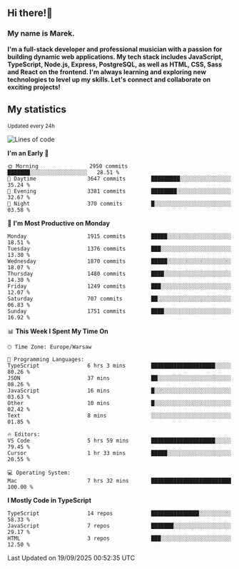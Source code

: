 ## Hi there!👋 ##
### My name is Marek. ###

**I'm a full-stack developer and professional musician with a passion for building dynamic web applications. My tech stack includes JavaScript, TypeScript, Node.js, Express, PostgreSQL, as well as HTML, CSS, Sass and React on the frontend. I'm always learning and exploring new technologies to level up my skills. Let's connect and collaborate on exciting projects!**

## My statistics ##
<sub>Updated every 24h</sub>
<!--START_SECTION:waka-->
![Lines of code](https://img.shields.io/badge/From%20Hello%20World%20I%27ve%20Written-1.4%20million%20lines%20of%20code-blue)

**I'm an Early 🐤** 

```text
🌞 Morning                2950 commits        ███████░░░░░░░░░░░░░░░░░░   28.51 % 
🌆 Daytime                3647 commits        █████████░░░░░░░░░░░░░░░░   35.24 % 
🌃 Evening                3381 commits        ████████░░░░░░░░░░░░░░░░░   32.67 % 
🌙 Night                  370 commits         █░░░░░░░░░░░░░░░░░░░░░░░░   03.58 % 
```
📅 **I'm Most Productive on Monday** 

```text
Monday                   1915 commits        █████░░░░░░░░░░░░░░░░░░░░   18.51 % 
Tuesday                  1376 commits        ███░░░░░░░░░░░░░░░░░░░░░░   13.30 % 
Wednesday                1870 commits        █████░░░░░░░░░░░░░░░░░░░░   18.07 % 
Thursday                 1480 commits        ████░░░░░░░░░░░░░░░░░░░░░   14.30 % 
Friday                   1249 commits        ███░░░░░░░░░░░░░░░░░░░░░░   12.07 % 
Saturday                 707 commits         ██░░░░░░░░░░░░░░░░░░░░░░░   06.83 % 
Sunday                   1751 commits        ████░░░░░░░░░░░░░░░░░░░░░   16.92 % 
```


📊 **This Week I Spent My Time On** 

```text
🕑︎ Time Zone: Europe/Warsaw

💬 Programming Languages: 
TypeScript               6 hrs 3 mins        ████████████████████░░░░░   80.26 % 
JSON                     37 mins             ██░░░░░░░░░░░░░░░░░░░░░░░   08.26 % 
JavaScript               16 mins             █░░░░░░░░░░░░░░░░░░░░░░░░   03.63 % 
Other                    10 mins             █░░░░░░░░░░░░░░░░░░░░░░░░   02.42 % 
Text                     8 mins              ░░░░░░░░░░░░░░░░░░░░░░░░░   01.85 % 

🔥 Editors: 
VS Code                  5 hrs 59 mins       ████████████████████░░░░░   79.45 % 
Cursor                   1 hr 33 mins        █████░░░░░░░░░░░░░░░░░░░░   20.55 % 

💻 Operating System: 
Mac                      7 hrs 32 mins       █████████████████████████   100.00 % 
```

**I Mostly Code in TypeScript** 

```text
TypeScript               14 repos            ███████████████░░░░░░░░░░   58.33 % 
JavaScript               7 repos             ███████░░░░░░░░░░░░░░░░░░   29.17 % 
HTML                     3 repos             ███░░░░░░░░░░░░░░░░░░░░░░   12.50 % 
```




 Last Updated on 19/09/2025 00:52:35 UTC
<!--END_SECTION:waka-->

<!--
**MarekSax/MarekSax** is a ✨ _special_ ✨ repository because its `README.md` (this file) appears on your GitHub profile.

Here are some ideas to get you started:

- 🔭 I’m currently working on ...
- 🌱 I’m currently learning ...
- 👯 I’m looking to collaborate on ...
- 🤔 I’m looking for help with ...
- 💬 Ask me about ...
- 📫 How to reach me: ...
- 😄 Pronouns: ...
- ⚡ Fun fact: ...
-->
